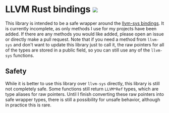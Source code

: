 # LLVM Rust bindings [![](https://meritbadge.herokuapp.com/llvm)](https://crates.io/crates/llvm)

This library is intended to be a safe wrapper around the [llvm-sys bindings](https://crates.io/crates/llvm-sys). It is currently incomplete, as only methods I use for my projects have been added. If there are any methods you would like added, please open an issue or directly make a pull request. Note that if you need a method from `llvm-sys` and don't want to update this library just to call it, the raw pointers for all of the types are stored in a public field, so you can still use any of the `llvm-sys` functions.

## Safety

While it is better to use this library over `llvm-sys` directly, this library is still not completely safe. Some functions still return `LLVM*Ref` types, which are type aliases for raw pointers. Until I finish converting these raw pointers into safe wrapper types, there is still a possibility for unsafe behavior, although in practice this is rare.
